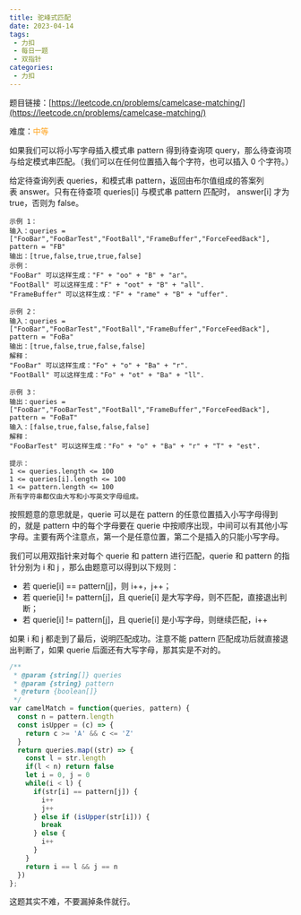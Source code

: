 ```yaml
---
title: 驼峰式匹配
date: 2023-04-14
tags:
 - 力扣
 - 每日一题
 - 双指针
categories: 
 - 力扣
---
```


题目链接：[https://leetcode.cn/problems/camelcase-matching/](https://leetcode.cn/problems/camelcase-matching/)

难度：<font color="#FFA119">中等</font>

如果我们可以将小写字母插入模式串 pattern 得到待查询项 query，那么待查询项与给定模式串匹配。（我们可以在任何位置插入每个字符，也可以插入 0 个字符。）

给定待查询列表 queries，和模式串 pattern，返回由布尔值组成的答案列表 answer。只有在待查项 queries[i] 与模式串 pattern 匹配时， answer[i] 才为 true，否则为 false。

```
示例 1：
输入：queries = ["FooBar","FooBarTest","FootBall","FrameBuffer","ForceFeedBack"], pattern = "FB"
输出：[true,false,true,true,false]
示例：
"FooBar" 可以这样生成："F" + "oo" + "B" + "ar"。
"FootBall" 可以这样生成："F" + "oot" + "B" + "all".
"FrameBuffer" 可以这样生成："F" + "rame" + "B" + "uffer".

示例 2：
输入：queries = ["FooBar","FooBarTest","FootBall","FrameBuffer","ForceFeedBack"], pattern = "FoBa"
输出：[true,false,true,false,false]
解释：
"FooBar" 可以这样生成："Fo" + "o" + "Ba" + "r".
"FootBall" 可以这样生成："Fo" + "ot" + "Ba" + "ll".

示例 3：
输出：queries = ["FooBar","FooBarTest","FootBall","FrameBuffer","ForceFeedBack"], pattern = "FoBaT"
输入：[false,true,false,false,false]
解释： 
"FooBarTest" 可以这样生成："Fo" + "o" + "Ba" + "r" + "T" + "est".
 
提示：
1 <= queries.length <= 100
1 <= queries[i].length <= 100
1 <= pattern.length <= 100
所有字符串都仅由大写和小写英文字母组成。
```
按照题意的意思就是，querie 可以是在 pattern 的任意位置插入小写字母得到的，就是 pattern 中的每个字母要在 querie 中按顺序出现，中间可以有其他小写字母。主要有两个注意点，第一个是任意位置，第二个是插入的只能小写字母。

我们可以用双指针来对每个 querie 和 pattern 进行匹配，querie 和 pattern 的指针分别为 i 和 j ，那么由题意可以得到以下规则：
+ 若 querie[i] == pattern[j]，则 i++，j++；
+ 若 querie[i] != pattern[j]，且 querie[i] 是大写字母，则不匹配，直接退出判断；
+ 若 querie[i] != pattern[j]，且 querie[i] 是小写字母，则继续匹配，i++

如果 i 和 j 都走到了最后，说明匹配成功。注意不能 pattern 匹配成功后就直接退出判断了，如果 querie 后面还有大写字母，那其实是不对的。

```js
/**
 * @param {string[]} queries
 * @param {string} pattern
 * @return {boolean[]}
 */
var camelMatch = function(queries, pattern) {
  const n = pattern.length
  const isUpper = (c) => {
    return c >= 'A' && c <= 'Z'
  }
  return queries.map((str) => {
    const l = str.length
    if(l < n) return false
    let i = 0, j = 0
    while(i < l) {
      if(str[i] == pattern[j]) {
        i++
        j++
      } else if (isUpper(str[i])) {
        break
      } else {
        i++
      }
    }
    return i == l && j == n
  })
};
```
这题其实不难，不要漏掉条件就行。